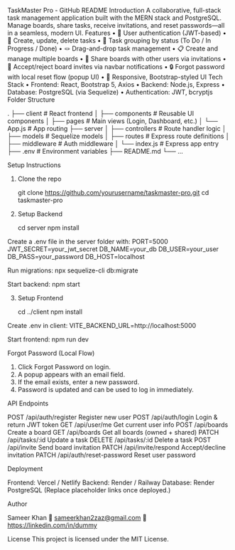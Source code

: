 TaskMaster Pro - GitHub README
Introduction
A collaborative, full-stack task management application built with the MERN stack and PostgreSQL. Manage boards, share tasks, receive invitations, and reset passwords—all in a seamless, modern UI.
Features
•	🔐 User authentication (JWT-based)
•	🧾 Create, update, delete tasks
•	🧠 Task grouping by status (To Do / In Progress / Done)
•	🪢 Drag-and-drop task management
•	📋 Create and manage multiple boards
•	👥 Share boards with other users via invitations
•	🔔 Accept/reject board invites via navbar notifications
•	🔒 Forgot password with local reset flow (popup UI)
•	🎨 Responsive, Bootstrap-styled UI
Tech Stack
•	Frontend: React, Bootstrap 5, Axios
•	Backend: Node.js, Express
•	Database: PostgreSQL (via Sequelize)
•	Authentication: JWT, bcryptjs
Folder Structure

.
├── client               # React frontend
│   ├── components       # Reusable UI components
│   ├── pages            # Main views (Login, Dashboard, etc.)
│   └── App.js           # App routing
├── server
│   ├── controllers      # Route handler logic
│   ├── models           # Sequelize models
│   ├── routes           # Express route definitions
│   ├── middleware       # Auth middleware
│   └── index.js         # Express app entry
├── .env                 # Environment variables
├── README.md
└── ...

Setup Instructions

1. Clone the repo

    git clone https://github.com/yourusername/taskmaster-pro.git
    cd taskmaster-pro

2. Setup Backend

    cd server
    npm install

Create a .env file in the server folder with:
    PORT=5000
    JWT_SECRET=your_jwt_secret
    DB_NAME=your_db
    DB_USER=your_user
    DB_PASS=your_password
    DB_HOST=localhost

Run migrations:
    npx sequelize-cli db:migrate

Start backend:
    npm start

3. Setup Frontend

    cd ../client
    npm install

Create .env in client:
    VITE_BACKEND_URL=http://localhost:5000

Start frontend:
    npm run dev

Forgot Password (Local Flow)

1. Click Forgot Password on login.
2. A popup appears with an email field.
3. If the email exists, enter a new password.
4. Password is updated and can be used to log in immediately.

API Endpoints

POST   /api/auth/register        Register new user
POST   /api/auth/login           Login & return JWT token
GET    /api/user/me              Get current user info
POST   /api/boards               Create a board
GET    /api/boards               Get all boards (owned + shared)
PATCH  /api/tasks/:id            Update a task
DELETE /api/tasks/:id            Delete a task
POST   /api/invite               Send board invitation
PATCH  /api/invite/respond       Accept/decline invitation
PATCH  /api/auth/reset-password  Reset user password

Deployment

Frontend: Vercel / Netlify
Backend: Render / Railway
Database: Render PostgreSQL
(Replace placeholder links once deployed.)

Author

Sameer Khan
📧 sameerkhan2zaz@gmail.com
🔗 https://linkedin.com/in/dummy

License
This project is licensed under the MIT License.
